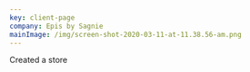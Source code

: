```yaml
---
key: client-page
company: Epis by Sagnie
mainImage: /img/screen-shot-2020-03-11-at-11.38.56-am.png
---
```

Created a store
